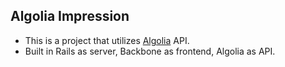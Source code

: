 [algolia]:[https://www.algolia.com/]

## Algolia Impression

* This is a project that utilizes [Algolia](algolia) API.
* Built in Rails as server, Backbone as frontend, Algolia as API.
